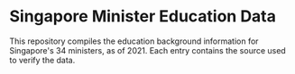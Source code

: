 # Singapore Minister Education Data

This repository compiles the education background information for Singapore's 34 ministers, as of 2021. Each entry contains the source used to verify the data.